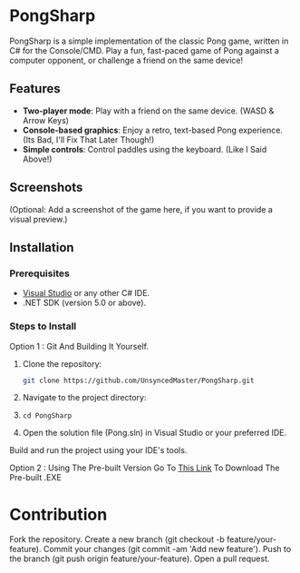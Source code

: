 # PongSharp

PongSharp is a simple implementation of the classic Pong game, written in C# for the Console/CMD. Play a fun, fast-paced game of Pong against a computer opponent, or challenge a friend on the same device!

## Features

- **Two-player mode**: Play with a friend on the same device. (WASD & Arrow Keys)
- **Console-based graphics**: Enjoy a retro, text-based Pong experience. (Its Bad, I'll Fix That Later Though!)
- **Simple controls**: Control paddles using the keyboard. (Like I Said Above!)

## Screenshots

(Optional: Add a screenshot of the game here, if you want to provide a visual preview.)

## Installation

### Prerequisites

- [Visual Studio](https://visualstudio.microsoft.com/) or any other C# IDE.
- .NET SDK (version 5.0 or above).

### Steps to Install

Option 1 : Git And Building It Yourself.
1. Clone the repository:

   ```bash
   git clone https://github.com/UnsyncedMaster/PongSharp.git
2. Navigate to the project directory:
3. ```cd PongSharp```
4. Open the solution file (Pong.sln) in Visual Studio or your preferred IDE.

Build and run the project using your IDE's tools.

Option 2 : Using The Pre-built Version
Go To [This Link](https://github.com/UnsyncedMaster/PongSharp/releases/tag/v0.01) To Download The Pre-built .EXE

# Contribution
Fork the repository.
Create a new branch (git checkout -b feature/your-feature).
Commit your changes (git commit -am 'Add new feature').
Push to the branch (git push origin feature/your-feature).
Open a pull request.
